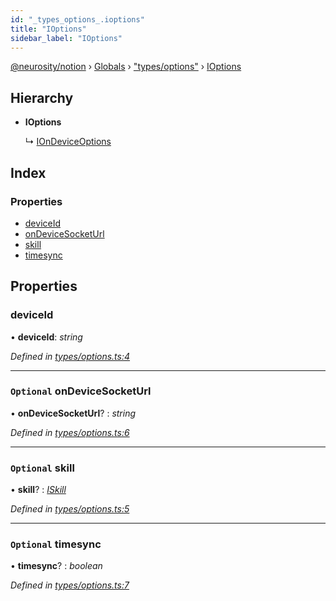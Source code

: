 ```yaml
---
id: "_types_options_.ioptions"
title: "IOptions"
sidebar_label: "IOptions"
---
```


[@neurosity/notion](../index.md) › [Globals](../globals.md) › ["types/options"](../modules/_types_options_.md) › [IOptions](_types_options_.ioptions.md)

## Hierarchy

* **IOptions**

  ↳ [IOnDeviceOptions](_notionondevice_.iondeviceoptions.md)

## Index

### Properties

* [deviceId](_types_options_.ioptions.md#deviceid)
* [onDeviceSocketUrl](_types_options_.ioptions.md#optional-ondevicesocketurl)
* [skill](_types_options_.ioptions.md#optional-skill)
* [timesync](_types_options_.ioptions.md#optional-timesync)

## Properties

###  deviceId

• **deviceId**: *string*

*Defined in [types/options.ts:4](https://github.com/neurosity/notion-js/blob/80b48df/src/types/options.ts#L4)*

___

### `Optional` onDeviceSocketUrl

• **onDeviceSocketUrl**? : *string*

*Defined in [types/options.ts:6](https://github.com/neurosity/notion-js/blob/80b48df/src/types/options.ts#L6)*

___

### `Optional` skill

• **skill**? : *[ISkill](_types_skill_.iskill.md)*

*Defined in [types/options.ts:5](https://github.com/neurosity/notion-js/blob/80b48df/src/types/options.ts#L5)*

___

### `Optional` timesync

• **timesync**? : *boolean*

*Defined in [types/options.ts:7](https://github.com/neurosity/notion-js/blob/80b48df/src/types/options.ts#L7)*
